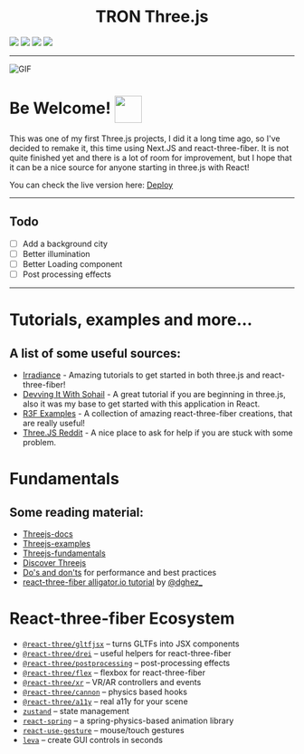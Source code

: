 <h1 align='center'>TRON Three.js</h1>

  <img src="https://img.shields.io/badge/React-18.1.0-brightgreen?style=for-the-badge&logo=React" /> <img src="https://img.shields.io/badge/Three.js-^0.140.1-lightgrey?style=for-the-badge&logo=three.js" /> <img src="https://img.shields.io/badge/Next.js-12.1.6-blue?style=for-the-badge&logo=Next.js" /> <img src="https://img.shields.io/badge/R3F-^8.0.13-blueviolet?style=for-the-badge&logo=three.js" />

---

![GIF](https://i.imgur.com/FoIPlCF.gif)

# Be Welcome! <img src='https://i.pinimg.com/originals/40/43/38/404338369637686522f6377974b7b78d.gif' width='48' height='48' align=center />

This was one of my first Three.js projects, I did it a long time ago, so I've decided to remake it, this time using Next.JS and react-three-fiber. It is not quite finished yet and there is a lot of room for improvement, but I hope that it can be a nice source for anyone starting in three.js with React!

You can check the live version here: [Deploy](https://tronthreejs.vercel.app/)

---

## Todo
- [ ] Add a background city
- [ ] Better illumination
- [ ] Better Loading component 
- [ ] Post processing effects

---

# Tutorials, examples and more...
  
## A list of some useful sources:

- [Irradiance](https://www.youtube.com/channel/UCukLEV5DSK_n2ut1JZi1MAA) - Amazing tutorials to get started in both three.js and react-three-fiber!
- [Devving It With Sohail](https://www.youtube.com/watch?v=y5CAuAZ7kKM&list=PLIRTsuB0iPJvxaYyg8MOrjffPPcYnccL0) - A great tutorial if you are beginning  in three.js, also it was my base to get started with this application in React.  
- [R3F Examples](https://docs.pmnd.rs/react-three-fiber/getting-started/examples) - A collection of amazing react-three-fiber creations, that are really useful!
- [Three.JS Reddit](https://www.reddit.com/r/threejs/) - A nice place to ask for help if you are stuck with some problem.


# Fundamentals

## Some reading material:

- [Threejs-docs](https://threejs.org/docs)
- [Threejs-examples](https://threejs.org/examples)
- [Threejs-fundamentals](https://threejsfundamentals.org)
- [Discover Threejs](https://discoverthreejs.com)
- [Do's and don'ts](https://discoverthreejs.com/tips-and-tricks) for performance and best practices
- [react-three-fiber alligator.io tutorial](https://alligator.io/react/react-with-threejs) by [@dghez\_](https://twitter.com/dghez_)

# React-three-fiber Ecosystem

- [`@react-three/gltfjsx`](https://github.com/pmndrs/gltfjsx) &ndash; turns GLTFs into JSX components
- [`@react-three/drei`](https://github.com/pmndrs/drei) &ndash; useful helpers for react-three-fiber
- [`@react-three/postprocessing`](https://github.com/pmndrs/react-postprocessing) &ndash; post-processing effects
- [`@react-three/flex`](https://github.com/pmndrs/react-three-flex) &ndash; flexbox for react-three-fiber
- [`@react-three/xr`](https://github.com/pmndrs/react-xr) &ndash; VR/AR controllers and events
- [`@react-three/cannon`](https://github.com/pmndrs/use-cannon) &ndash; physics based hooks
- [`@react-three/a11y`](https://github.com/pmndrs/react-three-a11y) &ndash; real a11y for your scene
- [`zustand`](https://github.com/pmndrs/zustand) &ndash; state management
- [`react-spring`](https://github.com/pmndrs/react-spring) &ndash; a spring-physics-based animation library
- [`react-use-gesture`](https://github.com/pmndrs/react-use-gesture) &ndash; mouse/touch gestures
- [`leva`](https://github.com/pmndrs/leva) &ndash; create GUI controls in seconds

